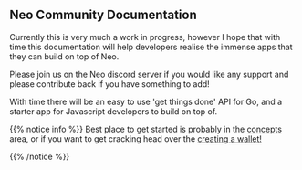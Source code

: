 

## Neo Community Documentation

Currently this is very much a work in progress, however I hope that with time this documentation will help developers realise the immense apps that they can build on top of Neo.

Please join us on the Neo discord server if you would like any support and please contribute back if you have something to add!

With time there will be an easy to use 'get things done' API for Go, and a starter app for Javascript developers to build on top of.

{{% notice info %}}
Best place to get started is probably in the [concepts](/neo-docs/introduction/concepts) area, or if you want to get cracking head over the [creating a wallet!](/neo-docs/examples/wallets)

{{% /notice %}}
